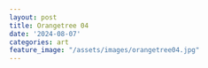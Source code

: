 ```yaml
---
layout: post
title: Orangetree 04
date: '2024-08-07'
categories: art
feature_image: "/assets/images/orangetree04.jpg"
---
```

